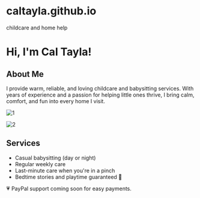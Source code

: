 # caltayla.github.io
childcare and home help


<!DOCTYPE html>
<html lang="en">
<head>
  <meta charset="UTF-8">
</head>
<body>

  <h1>Hi, I'm Cal Tayla!</h1>

  <div class="section">
    <h2>About Me</h2>
    <p>I provide warm, reliable, and loving childcare and babysitting services. With years of experience and a passion for helping little ones thrive, I bring calm, comfort, and fun into every home I visit.</p>
  </div>

  ![1](https://github.com/user-attachments/assets/90d450e5-2b4d-4d0d-a4b6-2ba71536ac1c)


</div>

![2](https://github.com/user-attachments/assets/18fe098a-1937-4947-b292-fa593095ec4c)

 <div class="section">
    <h2>Services</h2>
    <ul>
      <li>Casual babysitting (day or night)</li>
      <li>Regular weekly care</li>
      <li>Last-minute care when you're in a pinch</li>
      <li>Bedtime stories and playtime guaranteed 🧸</li>
    </ul>
  </div>

  <div class="section paypal">
    💗 PayPal support coming soon for easy payments.
  </div>

</body>
</html>

